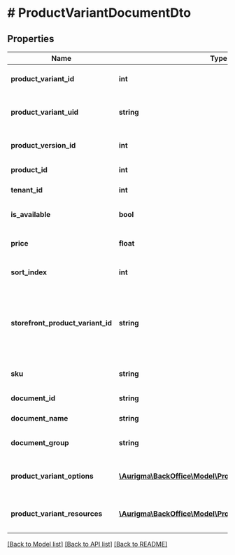 # # ProductVariantDocumentDto

## Properties

Name | Type | Description | Notes
------------ | ------------- | ------------- | -------------
**product_variant_id** | **int** | Product variant identifier. | [optional]
**product_variant_uid** | **string** | Product variant unique identifier. | [optional]
**product_version_id** | **int** | Product version identifier. | [optional]
**product_id** | **int** | Product identifier. | [optional]
**tenant_id** | **int** | Tenant identifier. | [optional]
**is_available** | **bool** | Product variant available. | [optional]
**price** | **float** | Product variant price. | [optional]
**sort_index** | **int** | Product variant sort index. | [optional]
**storefront_product_variant_id** | **string** | Product variant identifier (usually SKU) in storefront / online store. | [optional]
**sku** | **string** | Product variant SKU. | [optional]
**document_id** | **string** | Document identifier. | [optional]
**document_name** | **string** | Document name. | [optional]
**document_group** | **string** | Document grouping tag. | [optional]
**product_variant_options** | [**\Aurigma\BackOffice\Model\ProductVariantOptionDto[]**](ProductVariantOptionDto.md) | A list of product variant options. | [optional]
**product_variant_resources** | [**\Aurigma\BackOffice\Model\ProductVariantResourceDto[]**](ProductVariantResourceDto.md) | A list of product variant resources. | [optional]

[[Back to Model list]](../../README.md#models) [[Back to API list]](../../README.md#endpoints) [[Back to README]](../../README.md)
